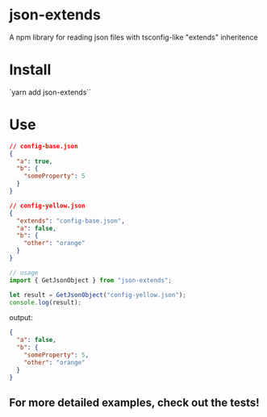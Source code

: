 # json-extends

A npm library for reading json files with tsconfig-like "extends" inheritence

# Install

`yarn add json-extends``

# Use

```json
// config-base.json
{
  "a": true,
  "b": {
    "someProperty": 5
  }
}
```

```json
// config-yellow.json
{
  "extends": "config-base.json",
  "a": false,
  "b": {
    "other": "orange"
  }
}
```

```typescript
// usage
import { GetJsonObject } from "json-extends";

let result = GetJsonObject("config-yellow.json");
console.log(result);
```

output:

```json
{
  "a": false,
  "b": {
    "someProperty": 5,
    "other": "orange"
  }
}
```

## For more detailed examples, check out the tests!
